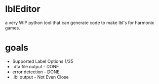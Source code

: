 # lblEditor
a very WIP python tool that can generate code to make lbl's for harmonix games.

# goals
* Supported Label Options 1/35
* .dta file output - DONE
* error detection - DONE
* .lbl output - Not Even Close



